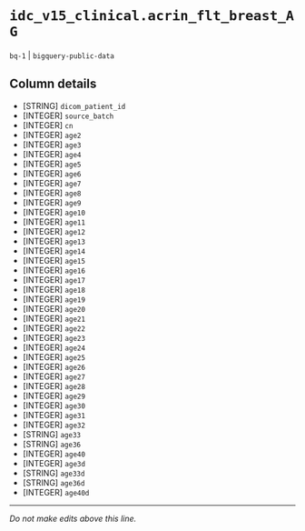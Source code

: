# `idc_v15_clinical.acrin_flt_breast_AG`
`bq-1` | `bigquery-public-data`

## Column details
* [STRING]    `dicom_patient_id`
* [INTEGER]   `source_batch`
* [INTEGER]   `cn`
* [INTEGER]   `age2`
* [INTEGER]   `age3`
* [INTEGER]   `age4`
* [INTEGER]   `age5`
* [INTEGER]   `age6`
* [INTEGER]   `age7`
* [INTEGER]   `age8`
* [INTEGER]   `age9`
* [INTEGER]   `age10`
* [INTEGER]   `age11`
* [INTEGER]   `age12`
* [INTEGER]   `age13`
* [INTEGER]   `age14`
* [INTEGER]   `age15`
* [INTEGER]   `age16`
* [INTEGER]   `age17`
* [INTEGER]   `age18`
* [INTEGER]   `age19`
* [INTEGER]   `age20`
* [INTEGER]   `age21`
* [INTEGER]   `age22`
* [INTEGER]   `age23`
* [INTEGER]   `age24`
* [INTEGER]   `age25`
* [INTEGER]   `age26`
* [INTEGER]   `age27`
* [INTEGER]   `age28`
* [INTEGER]   `age29`
* [INTEGER]   `age30`
* [INTEGER]   `age31`
* [INTEGER]   `age32`
* [STRING]    `age33`
* [STRING]    `age36`
* [INTEGER]   `age40`
* [INTEGER]   `age3d`
* [STRING]    `age33d`
* [STRING]    `age36d`
* [INTEGER]   `age40d`

-------------------------------------------------------------------------------
*Do not make edits above this line.*
